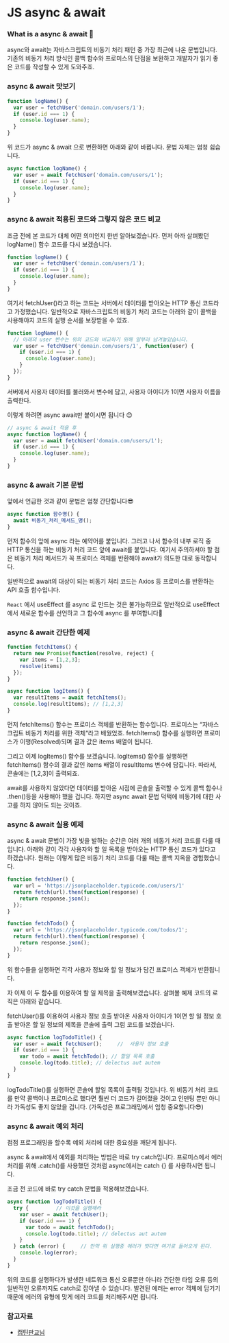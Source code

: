 # JS async & await

### What is a async & await 🤔
async와 await는 자바스크립트의 비동기 처리 패턴 중 가장 최근에 나온 문법입니다.
기존의 비동기 처리 방식인 콜백 함수와 프로미스의 단점을 보완하고 개발자가 읽기 좋은 코드를 작성할 수 있게 도와주죠.

### async & await 맛보기

```javascript
function logName() {
  var user = fetchUser('domain.com/users/1');
  if (user.id === 1) {
    console.log(user.name);
  }
}
```

위 코드가 async & await 으로 변환하면 아래와 같이 바뀝니다. 문법 자체는 엄청 쉽습니다.

```javascript
async function logName() {
  var user = await fetchUser('domain.com/users/1');
  if (user.id === 1) {
    console.log(user.name);
  }
}
```

### async & await 적용된 코드와 그렇지 않은 코드 비교

조금 전에 본 코드가 대체 어떤 의미인지 한번 알아보겠습니다. 먼저 아까 살펴봤던 logName() 함수 코드를 다시 보겠습니다.

```javascript
function logName() {
  var user = fetchUser('domain.com/users/1');
  if (user.id === 1) {
    console.log(user.name);
  }
}
```

여기서 fetchUser()라고 하는 코드는 서버에서 데이터를 받아오는 HTTP 통신 코드라고 가정했습니다. 
일반적으로 자바스크립트의 비동기 처리 코드는 아래와 같이 콜백을 사용해야지 코드의 실행 순서를 보장받을 수 있죠.

```javascript
function logName() {
  // 아래의 user 변수는 위의 코드와 비교하기 위해 일부러 남겨놓았습니다.
  var user = fetchUser('domain.com/users/1', function(user) {
    if (user.id === 1) {
      console.log(user.name);
    }
  });
}
```

서버에서 사용자 데이터를 불러와서 변수에 담고, 사용자 아이디가 1이면 사용자 이름을 출력한다.

이렇게 하려면 async await만 붙이시면 됩니다 😊

```javascript
// async & await 적용 후
async function logName() {
  var user = await fetchUser('domain.com/users/1');
  if (user.id === 1) {
    console.log(user.name);
  }
}
```

### async & await 기본 문법

앞에서 언급한 것과 같이 문법은 엄청 간단합니다😎

```javascript
async function 함수명() {
  await 비동기_처리_메서드_명();
}
```
먼저 함수의 앞에 async 라는 예약어를 붙입니다. 
그러고 나서 함수의 내부 로직 중 HTTP 통신을 하는 비동기 처리 코드 앞에 await를 붙입니다. 
여기서 주의하셔야 할 점은 비동기 처리 메서드가 꼭 프로미스 객체를 반환해야 await가 의도한 대로 동작합니다.

일반적으로 await의 대상이 되는 비동기 처리 코드는 Axios 등 프로미스를 반환하는 API 호출 함수입니다.

`React` 에서 useEffect 를 async 로 만드는 것은 불가능하므로 일반적으로 useEffect 에서 새로운 함수를 선언하고 그 함수에 async 를 부여합니다👀

### async & await 간단한 예제

```javascript
function fetchItems() {
  return new Promise(function(resolve, reject) {
    var items = [1,2,3];
    resolve(items)
  });
}

async function logItems() {
  var resultItems = await fetchItems();
  console.log(resultItems); // [1,2,3]
}
```

먼저 fetchItems() 함수는 프로미스 객체를 반환하는 함수입니다. 프로미스는 “자바스크립트 비동기 처리를 위한 객체“라고 배웠었죠. fetchItems() 함수를 실행하면 프로미스가 이행(Resolved)되며 결과 값은 items 배열이 됩니다.

그리고 이제 logItems() 함수를 보겠습니다. logItems() 함수를 실행하면 fetchItems() 함수의 결과 값인 items 배열이 resultItems 변수에 담깁니다. 따라서, 콘솔에는 [1,2,3]이 출력되죠.

await를 사용하지 않았다면 데이터를 받아온 시점에 콘솔을 출력할 수 있게 콜백 함수나 .then()등을 사용해야 했을 겁니다. 하지만 async await 문법 덕택에 비동기에 대한 사고를 하지 않아도 되는 것이죠.


### async & await 실용 예제

async & await 문법이 가장 빛을 발하는 순간은 여러 개의 비동기 처리 코드를 다룰 때입니다. 아래와 같이 각각 사용자와 할 일 목록을 받아오는 HTTP 통신 코드가 있다고 하겠습니다.
원래는 이렇게 많은 비동기 처리 코드를 다룰 때는 콜백 지옥을 경험했습니다.

```javascript
function fetchUser() {
  var url = 'https://jsonplaceholder.typicode.com/users/1'
  return fetch(url).then(function(response) {
    return response.json();
  });
}

function fetchTodo() {
  var url = 'https://jsonplaceholder.typicode.com/todos/1';
  return fetch(url).then(function(response) {
    return response.json();
  });
}
```


위 함수들을 실행하면 각각 사용자 정보와 할 일 정보가 담긴 프로미스 객체가 반환됩니다.

자 이제 이 두 함수를 이용하여 할 일 제목을 출력해보겠습니다. 살펴볼 예제 코드의 로직은 아래와 같습니다.

fetchUser()를 이용하여 사용자 정보 호출
받아온 사용자 아이디가 1이면 할 일 정보 호출
받아온 할 일 정보의 제목을 콘솔에 출력
그럼 코드를 보겠습니다.



```javascript
async function logTodoTitle() {
  var user = await fetchUser();     //  사용자 정보 호출
  if (user.id === 1) {        
    var todo = await fetchTodo(); // 할일 목록 호출
    console.log(todo.title); // delectus aut autem
  }
}

```

logTodoTitle()를 실행하면 콘솔에 할일 목록이 출력될 것입니다.
위 비동기 처리 코드를 만약 콜백이나 프로미스로 했다면 훨씬 더 코드가 길어졌을 것이고 인덴팅 뿐만 아니라 가독성도 좋지 않았을 겁니다.
(가독성은 프로그래밍에서 엄청 중요합니다😎)

### async & await 예외 처리
점점 프로그래밍을 할수록 예외 처리에 대한 중요성을 깨닫게 됩니다.

async & await에서 예외를 처리하는 방법은 바로 try catch입니다. 프로미스에서 에러 처리를 위해 .catch()를 사용했던 것처럼 async에서는 catch {} 를 사용하시면 됩니다.

조금 전 코드에 바로 try catch 문법을 적용해보겠습니다.

```javascript
async function logTodoTitle() {
  try {         // 이것을 실행해라
    var user = await fetchUser();
    if (user.id === 1) {
      var todo = await fetchTodo();
      console.log(todo.title); // delectus aut autem
    }
  } catch (error) {     // 만약 위 실행중 에러가 떳다면 여기로 들어오게 된다.
    console.log(error);
  }
}
```

위의 코드를 실행하다가 발생한 네트워크 통신 오류뿐만 아니라 간단한 타입 오류 등의 일반적인 오류까지도 catch로 잡아낼 수 있습니다. 발견된 에러는 error 객체에 담기기 때문에 에러의 유형에 맞게 에러 코드를 처리해주시면 됩니다.


### 참고자료


- [캡틴판교님](https://joshua1988.github.io/web-development/javascript/js-async-await/)















